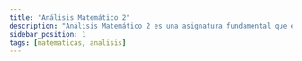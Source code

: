 ```yaml
---
title: "Análisis Matemático 2"
description: "Análisis Matemático 2 es una asignatura fundamental que extiende los conceptos del cálculo diferencial e integral a funciones de varias variables. Esta materia proporciona herramientas matemáticas esenciales para modelar y resolver problemas en ingeniería, física, economía y otras disciplinas científicas."
sidebar_position: 1
tags: [matematicas, analisis]
---
```

